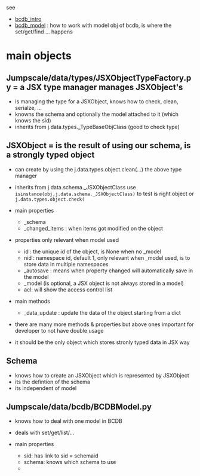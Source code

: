 see

- [bcdb_intro](bcdb_intro.md)
- [bcdb_model](bcdb_model.md)  :   how to work with model obj of bcdb, is where the set/get/find ... happens

# main objects

## Jumpscale/data/types/JSXObjectTypeFactory.py =  a JSX type manager manages JSXObject's

- is managing the type for a JSXObject, knows how to check, clean, serialze, ...
- knowns the schema and optionally the model attached to it (which knows the sid)
- inherits from j.data.types._TypeBaseObjClass  (good to check type)
  
## JSXObject   = is the result of using our schema, is a strongly typed object

- can create by using the j.data.types.object.clean(...)  the above type manager
- inherits from j.data.schema._JSXObjectClass  use ```isinstance(obj,j.data.schema._JSXObjectClass)``` to test is right object or ```j.data.types.object.check(```
- main properties
    - _schema 
    - _changed_items : when items got modified on the object
- properties only relevant when model used
    - id : the unique id of the object, is None when no _model
    - nid : namespace id, default 1, only relevant when _model used, is to store data in multiple namespaces
    - _autosave  : means when property changed will automatically save in the model
    - _model (is optional, a JSX object is not always stored in a model)
    - acl: will show the access control list
- main methods
    - _data_update : update the data of the object starting from a dict

- there are many more methods & properties but above ones important for developer to not have double usage

- it should be the only object which stores stronly typed data in JSX way

## Schema

- knows how to create an JSXObject which is represented by JSXObject
- its the defintion of the schema
- its independent of model



## Jumpscale/data/bcdb/BCDBModel.py

- knows how to deal with one model in BCDB
- deals with set/get/list/...

- main properties
  - sid: has link to sid = schemaid
  - schema: knows which schema to use
  - 